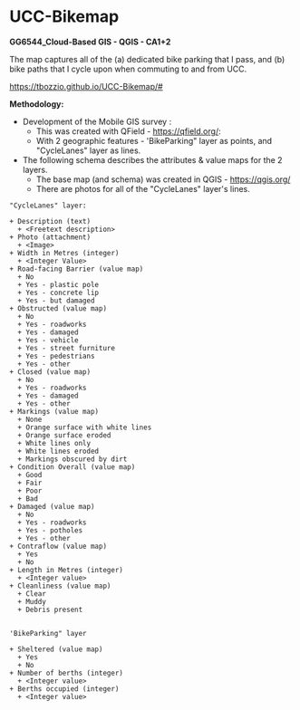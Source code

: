 # UCC-Bikemap
**GG6544_Cloud-Based GIS - QGIS - CA1+2**

The map captures all of the (a) dedicated bike parking that I pass, and (b) bike paths that I cycle upon when
commuting to and from UCC.

https://tbozzio.github.io/UCC-Bikemap/#


**Methodology:**

+ Development of the Mobile GIS survey :
  + This was created with QField - https://qfield.org/:
  + With 2 geographic features - 'BikeParking" layer as points, and "CycleLanes" layer as lines.
+ The following schema describes the attributes & value maps for the 2 layers.
   + The base map (and schema) was created in QGIS - https://qgis.org/
   + There are photos for all of the "CycleLanes" layer's lines.

```
"CycleLanes" layer:

+ Description (text)
  + <Freetext description>
+ Photo (attachment)
  + <Image>
+ Width in Metres (integer)
  + <Integer Value>
+ Road-facing Barrier (value map)
  + No
  + Yes - plastic pole
  + Yes - concrete lip
  + Yes - but damaged
+ Obstructed (value map)
  + No
  + Yes - roadworks
  + Yes - damaged
  + Yes - vehicle
  + Yes - street furniture
  + Yes - pedestrians
  + Yes - other
+ Closed (value map)
  + No
  + Yes - roadworks
  + Yes - damaged
  + Yes - other
+ Markings (value map)
  + None
  + Orange surface with white lines
  + Orange surface eroded
  + White lines only
  + White lines eroded
  + Markings obscured by dirt
+ Condition Overall (value map)
  + Good
  + Fair
  + Poor
  + Bad
+ Damaged (value map)
  + No
  + Yes - roadworks
  + Yes - potholes
  + Yes - other
+ Contraflow (value map)
  + Yes
  + No
+ Length in Metres (integer)
  + <Integer value>
+ Cleanliness (value map)
  + Clear
  + Muddy
  + Debris present


'BikeParking" layer

+ Sheltered (value map)
  + Yes
  + No
+ Number of berths (integer)
  + <Integer value>
+ Berths occupied (integer)
  + <Integer value>
```


